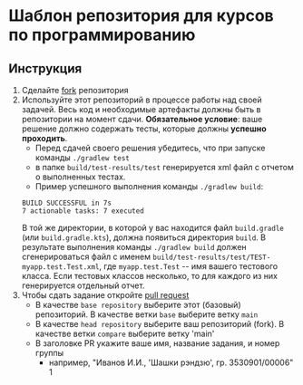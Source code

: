 # Шаблон репозитория для курсов по программированию

## Инструкция
1. Сделайте [fork](https://github.com/DaniilStepanov/programming-technologies-task1) репозитория
2. Используйте этот репозиторий в процессе работы над своей задачей. Весь код и необходимые артефакты
должны быть в репозитории на момент сдачи. **Обязательное условие**: ваше решение должно содержать тесты,
которые должны **успешно проходить**.
   * Перед сдачей своего решения убедитесь, что при запуске команды `./gradlew test`
   * в папке `build/test-results/test` генерируется xml файл с отчетом о выполненных тестах. 
   * Пример успешного выполнения команды `./gradlew build`:
   ```shell
   BUILD SUCCESSFUL in 7s
   7 actionable tasks: 7 executed
   ```
   В той же директории, в которой у вас находится файл `build.gradle` (или `build.gradle.kts`), должна появиться директория `build`.
   В результате выполнения команды `./gradlew build` должен сгенерироваться файл с именем `build/test-results/test/TEST-myapp.test.Test.xml`,
   где `myapp.test.Test` -- имя вашего тестового класса. Если тестовых классов несколько, то для каждого из них генерируется отдельный отчет.
3. Чтобы сдать задание откройте [pull request](https://docs.github.com/en/pull-requests/collaborating-with-pull-requests/proposing-changes-to-your-work-with-pull-requests/creating-a-pull-request-from-a-fork)
    * В качестве `base repository` выберите этот (базовый) репозиторий. В качестве ветки `base` выберите ветку `main`
    * В качестве `head repository` выберите ваш репозиторий (fork). В качестве ветки `compare` выберите ветку 'main'
    * В заголовке PR укажите ваше имя, название задания, и номер группы
      * например, "Иванов И.И., 'Шашки рэндзю', гр. 3530901/00006" 1
